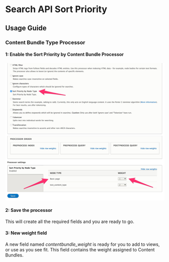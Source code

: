 # Search API Sort Priority
## Usage Guide

### Content Bundle Type Processor
#### 1: Enable the Sort Priority by Content Bundle Processor
![enable-processor](images/enable-processor.jpg)

#### 2: Save the processor
This will create all the required fields and you are ready to go.

#### 3: New weight field
A new field named *contentbundle_weight* is ready for you to add to views, or use as you see fit. This field contains the weight assigned to Content Bundles.
